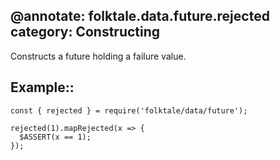 @annotate: folktale.data.future.rejected
category: Constructing
---

Constructs a future holding a failure value.


## Example::

    const { rejected } = require('folktale/data/future');

    rejected(1).mapRejected(x => {
      $ASSERT(x == 1);
    });

